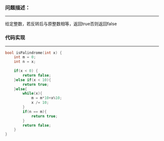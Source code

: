 ### 问题描述：
***
给定整数，若反转后与原整数相等，返回true否则返回false
### 代码实现
***
```c
bool isPalindrome(int x) {
    int m = 0;
    int n = x;
    
    if(x < 0) {
        return false;
    }else if(x < 10){
        return true;
    }else{
        while(x){
            m = m*10+x%10;
            x /= 10;
        }
        if(n == m){
            return true;
        }
        return false;
    }
}
```
